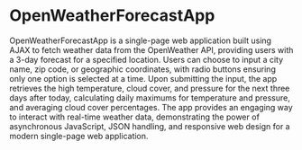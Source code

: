 # OpenWeatherForecastApp
OpenWeatherForecastApp is a single-page web application built using AJAX to fetch weather data from the OpenWeather API, providing users with a 3-day forecast for a specified location. Users can choose to input a city name, zip code, or geographic coordinates, with radio buttons ensuring only one option is selected at a time. Upon submitting the input, the app retrieves the high temperature, cloud cover, and pressure for the next three days after today, calculating daily maximums for temperature and pressure, and averaging cloud cover percentages. The app provides an engaging way to interact with real-time weather data, demonstrating the power of asynchronous JavaScript, JSON handling, and responsive web design for a modern single-page web application.
